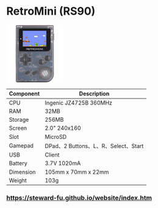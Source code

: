 # RetroMini (RS90)
![Alt text](imgs/main.jpg)
  
|Component|Description                         |
|---------|------------------------------------|
|CPU      |Ingenic JZ4725B 360MHz              |
|RAM      |32MB                                |
|Storage  |256MB                               |
|Screen   |2.0" 240x160                        |
|Slot     |MicroSD                             |
|Gamepad  |DPad、2 Buttons、L、R、Select、Start|
|USB      |Client                              |
|Battery  |3.7V 1020mA                         |
|Dimension|105mm x 70mm x 22mm                 |
|Weight   |103g                                |

### https://steward-fu.github.io/website/index.htm
